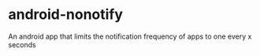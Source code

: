 # android-nonotify
An android app that limits the notification frequency of apps to one every x seconds
